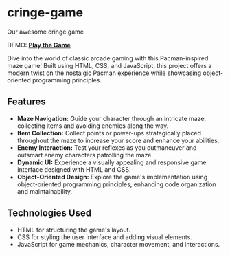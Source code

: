 # cringe-game
Our awesome cringe game

DEMO: **[Play the Game](https://cringe-game.netlify.app/)** 

Dive into the world of classic arcade gaming with this Pacman-inspired maze game! Built using HTML, CSS, and JavaScript, this project offers a modern twist on the nostalgic Pacman experience while showcasing object-oriented programming principles.

## Features

- **Maze Navigation:** Guide your character through an intricate maze, collecting items and avoiding enemies along the way.
- **Item Collection:** Collect points or power-ups strategically placed throughout the maze to increase your score and enhance your abilities.
- **Enemy Interaction:** Test your reflexes as you outmaneuver and outsmart enemy characters patrolling the maze.
- **Dynamic UI:** Experience a visually appealing and responsive game interface designed with HTML and CSS.
- **Object-Oriented Design:** Explore the game's implementation using object-oriented programming principles, enhancing code organization and maintainability.

## Technologies Used

- HTML for structuring the game's layout.
- CSS for styling the user interface and adding visual elements.
- JavaScript for game mechanics, character movement, and interactions.

